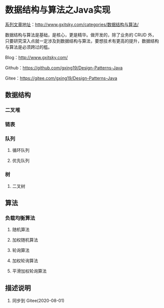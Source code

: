 # 数据结构与算法之Java实现

[系列文章地址](http://www.gxitsky.com/categories/数据结构与算法/)：http://www.gxitsky.com/categories/数据结构与算法/

数据结构与算法是基础，是核心，更是精华。做开发的，除了业务的 CRUD 外，只要研究深入点就一定涉及到数据结构与算法，要想技术有更高的提升，数据结构与算法是必须跨过的槛。

Blog：http://www.gxitsky.com/

Github：https://github.com/gxing19/Design-Patterns-Java

Gitee：https://gitee.com/gxing19/Design-Patterns-Java

## 数据结构

### 二叉堆

### 链表

### 队列

1. 循环队列

2. 优先队列

### 树

1. 二叉树


## 算法

### 负载均衡算法
1. 随机算法

2. 加权随机算法

3. 轮询算法

4. 加权轮询算法

5. 平滑加权轮询算法

## 描述说明

1. 同步到 Gitee(2020-08-01)